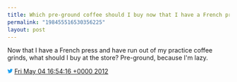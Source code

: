 ```yaml
---
title: Which pre-ground coffee should I buy now that I have a French press?
permalink: "198455516530356225"
layout: post
---
```


Now that I have a French press and have run out of my practice coffee grinds, what should I buy at the store? Pre-ground, because I'm lazy.

<img src="/images/twitter.png" width="12" /> [Fri May 04 16:54:16 +0000 2012](https://twitter.com/sillygwailo/status/198455516530356225)